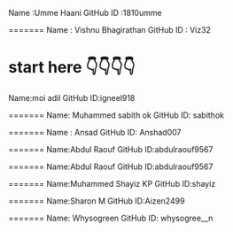 Name      :Umme Haani
GitHub ID :1810umme

=======
Name      : Vishnu Bhagirathan
GitHub ID : Viz32

start here 👇👇👇👇
=======
Name:moi adil
GitHub ID:igneel918

=======
Name: Muhammed sabith ok
GitHub ID: sabithok

=======
Name : Ansad
GitHub ID: Anshad007

=======
Name:Abdul Raouf
GitHub ID:abdulraouf9567

=======
Name:Abdul Raouf
GitHub ID:abdulraouf9567

=======
Name:Muhammed Shayiz KP
GitHub ID:shayiz

=======
Name:Sharon M
GitHub ID:Aizen2499

=======
Name: Whysogreen
GitHub ID: whysogree__n


